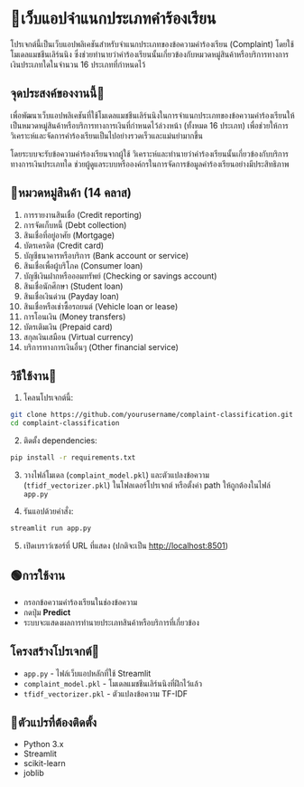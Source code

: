 # 🌼เว็บแอปจำแนกประเภทคำร้องเรียน

โปรเจกต์นี้เป็นเว็บแอปพลิเคชันสำหรับจำแนกประเภทของข้อความคำร้องเรียน (Complaint) โดยใช้โมเดลแมชชีนเลิร์นนิง ซึ่งช่วยทำนายว่าคำร้องเรียนนั้นเกี่ยวข้องกับหมวดหมู่สินค้าหรือบริการทางการเงินประเภทใดในจำนวน 16 ประเภทที่กำหนดไว้

## จุดประสงค์ของงานนี้🌻

เพื่อพัฒนาเว็บแอปพลิเคชันที่ใช้โมเดลแมชชีนเลิร์นนิงในการจำแนกประเภทของข้อความคำร้องเรียนให้เป็นหมวดหมู่สินค้าหรือบริการทางการเงินที่กำหนดไว้ล่วงหน้า (ทั้งหมด 16 ประเภท) เพื่อช่วยให้การวิเคราะห์และจัดการคำร้องเรียนเป็นไปอย่างรวดเร็วและแม่นยำมากขึ้น

โดยระบบจะรับข้อความคำร้องเรียนจากผู้ใช้ วิเคราะห์และทำนายว่าคำร้องเรียนนั้นเกี่ยวข้องกับบริการทางการเงินประเภทใด ช่วยผู้ดูแลระบบหรือองค์กรในการจัดการข้อมูลคำร้องเรียนอย่างมีประสิทธิภาพ

## 🎏หมวดหมู่สินค้า (14 คลาส)

1. การรายงานสินเชื่อ (Credit reporting)  
2. การจัดเก็บหนี้ (Debt collection)  
3. สินเชื่อที่อยู่อาศัย (Mortgage)  
4. บัตรเครดิต (Credit card)  
5. บัญชีธนาคารหรือบริการ (Bank account or service)  
6. สินเชื่อเพื่อผู้บริโภค (Consumer loan)  
7. บัญชีเงินฝากหรือออมทรัพย์ (Checking or savings account)  
8. สินเชื่อนักศึกษา (Student loan)  
9. สินเชื่อเงินด่วน (Payday loan)  
10. สินเชื่อหรือเช่าซื้อรถยนต์ (Vehicle loan or lease)  
11. การโอนเงิน (Money transfers)  
12. บัตรเติมเงิน (Prepaid card)  
13. สกุลเงินเสมือน (Virtual currency)  
14. บริการทางการเงินอื่นๆ (Other financial service)  


## วิธีใช้งาน💖

1. โคลนโปรเจกต์นี้:

```bash
git clone https://github.com/yourusername/complaint-classification.git
cd complaint-classification
````

2. ติดตั้ง dependencies:

```bash
pip install -r requirements.txt
```

3. วางไฟล์โมเดล (`complaint_model.pkl`) และตัวแปลงข้อความ (`tfidf_vectorizer.pkl`) ในโฟลเดอร์โปรเจกต์ หรือตั้งค่า path ให้ถูกต้องในไฟล์ `app.py`

4. รันแอปด้วยคำสั่ง:

```bash
streamlit run app.py
```

5. เปิดเบราว์เซอร์ที่ URL ที่แสดง (ปกติจะเป็น [http://localhost:8501](http://localhost:8501))

## 🟢การใช้งาน

* กรอกข้อความคำร้องเรียนในช่องข้อความ
* กดปุ่ม **Predict**
* ระบบจะแสดงผลการทำนายประเภทสินค้าหรือบริการที่เกี่ยวข้อง

## โครงสร้างโปรเจกต์🍒

* `app.py` - ไฟล์เว็บแอปหลักที่ใช้ Streamlit
* `complaint_model.pkl` - โมเดลแมชชีนเลิร์นนิงที่ฝึกไว้แล้ว
* `tfidf_vectorizer.pkl` - ตัวแปลงข้อความ TF-IDF

## 🪸ตัวแปรที่ต้องติดตั้ง

* Python 3.x
* Streamlit
* scikit-learn
* joblib


